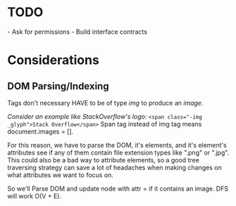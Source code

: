<h1>TODO</h1>
- Ask for permissions
- Build interface contracts

<h1>Considerations</h1>

<h2>DOM Parsing/Indexing</h2>

Tags don't necessary HAVE to be of type <em>img</em>
to produce an <em>image.</em> 

<em>Consider an example like StackOverflow's logo:</em>
`<span class="-img _glyph">Stack Overflow</span>`
Span tag instead of img tag means document.images = [].

For this reason, we have to parse the DOM, it's elements, and it's element's attributes see if any of them contain file extension types 
like ".png" or ".jpg". This could also be a bad way to attribute
elements, so a good tree traversing strategy can save a lot of 
headaches when making changes on what attributes we want to focus on.


So we'll Parse DOM and update node with attr <ext-name>=<hash> if it contains an image.
DFS will work O(V + E).
